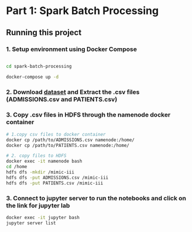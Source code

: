 # Part 1: Spark Batch Processing

## Running this project
### 1. Setup environment using Docker Compose

```bash

cd spark-batch-processing

docker-compose up -d

```


### 2. Download [dataset](https://physionet.org/content/mimiciii/1.4/) and Extract the .csv files (ADMISSIONS.csv and PATIENTS.csv)

### 3. Copy .csv files in HDFS through the namenode docker container
```bash
# 1.copy csv files to docker container
docker cp /path/to/ADMISSIONS.csv namenode:/home/
docker cp /path/to/PATIENTS.csv namenode:/home/

# 2. copy files to HDFS
docker exec -it namenode bash
cd /home
hdfs dfs -mkdir /mimic-iii
hdfs dfs -put ADMISSIONS.csv /mimic-iii
hdfs dfs -put PATIENTS.csv /mimic-iii

```

### 3. Connect to jupyter server to run the notebooks and click on the link for jupyter lab
```bash
docker exec -it jupyter bash
jupyter server list
```
